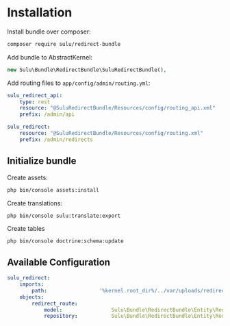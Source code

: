 # Installation

Install bundle over composer:

```bash
composer require sulu/redirect-bundle
```

Add bundle to AbstractKernel:

```php
new Sulu\Bundle\RedirectBundle\SuluRedirectBundle(),
```

Add routing files to `app/config/admin/routing.yml`:

```yml
sulu_redirect_api:
    type: rest
    resource: "@SuluRedirectBundle/Resources/config/routing_api.xml"
    prefix: /admin/api

sulu_redirect:
    resource: "@SuluRedirectBundle/Resources/config/routing.xml"
    prefix: /admin/redirects
```

## Initialize bundle

Create assets:

```bash
php bin/console assets:install
```

Create translations:

```
php bin/console sulu:translate:export
```

Create tables

```bash
php bin/console doctrine:schema:update
```

## Available Configuration

```yml
sulu_redirect:
    imports:
        path:                 '%kernel.root_dir%/../var/uploads/redirects'
    objects:
        redirect_route:
            model:                Sulu\Bundle\RedirectBundle\Entity\RedirectRoute
            repository:           Sulu\Bundle\RedirectBundle\Entity\RedirectRouteRepository
```

